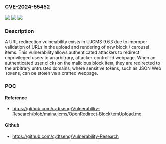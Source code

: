 ### [CVE-2024-55452](https://cve.mitre.org/cgi-bin/cvename.cgi?name=CVE-2024-55452)
![](https://img.shields.io/static/v1?label=Product&message=n%2Fa&color=blue)
![](https://img.shields.io/static/v1?label=Version&message=n%2Fa&color=blue)
![](https://img.shields.io/static/v1?label=Vulnerability&message=n%2Fa&color=brighgreen)

### Description

A URL redirection vulnerability exists in UJCMS 9.6.3 due to improper validation of URLs in the upload and rendering of new block / carousel items. This vulnerability allows authenticated attackers to redirect unprivileged users to an arbitrary, attacker-controlled webpage. When an authenticated user clicks on the malicious block item, they are redirected to the arbitrary untrusted domains, where sensitive tokens, such as JSON Web Tokens, can be stolen via a crafted webpage.

### POC

#### Reference
- https://github.com/cydtseng/Vulnerability-Research/blob/main/ujcms/OpenRedirect-BlockItemUpload.md

#### Github
- https://github.com/cydtseng/Vulnerability-Research

